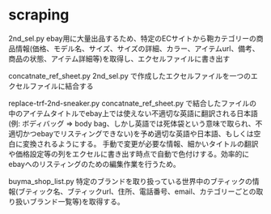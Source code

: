 # scraping
2nd_sel.py
ebay用に大量出品するため、特定のECサイトから鞄カテゴリーの商品情報(価格、モデル名、サイズ、サイズの詳細、カラー、アイテムurl、備考、商品の状態、アイテム詳細等)を取得し、エクセルファイルに書き出す

concatnate_ref_sheet.py
2nd_sel.py で作成したエクセルファイルを一つのエクセルファイルに結合する

replace-trf-2nd-sneaker.py
concatnate_ref_sheet.py で結合したファイルの中のアイテムタイトルでebay上では使えない不適切な英語に翻訳される日本語
(例: ボディバッグ => body bag、しかし英語では死体袋という意味で取られ、不適切かつebayでリスティングできない)を予め適切な英語や日本語、もしくは空白に変換されるようにする。
手動で変更が必要な情報、細かいタイトルの翻訳や価格設定等の列をエクセルに書き出す時点で自動で色付けする。効率的にebayへのリスティングのための編集作業を行うため。

buyma_shop_list.py
特定のブランドを取り扱っている世界中のブティックの情報(ブティック名、ブティックurl、住所、電話番号、email、カテゴリーごとの取り扱いブランド一覧等)を取得する。
